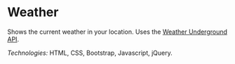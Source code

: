 # Weather

Shows the current weather in your location. Uses the [Weather Underground API](https://wunderground.com).

*Technologies:* HTML, CSS, Bootstrap, Javascript, jQuery.
